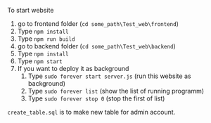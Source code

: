 To start website

1. go to frontend folder (`cd some_path\Test_web\frontend`)
2. Type `npm install`
3. Type `npm run build`
4. go to backend folder (`cd some_path\Test_web\backend`)
5. Type `npm install`
6. Type `npm start` 
7. If you want to deploy it as background 
    1. Type `sudo forever start server.js` (run this website as background)
    2. Type `sudo forever list` (show the list of running programm)
    3. Type `sudo forever stop 0` (stop the first of list)


`create_table.sql` is to make new table for admin account. 